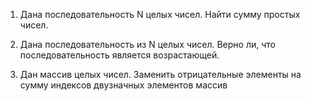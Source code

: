 1) Дана последовательность N целых чисел. Найти сумму простых чисел.


2) Дана последовательность из N целых чисел. Верно ли, что последовательность является возрастающей.


3) Дан массив целых чисел. Заменить отрицательные элементы на сумму индексов двузначных элементов массив